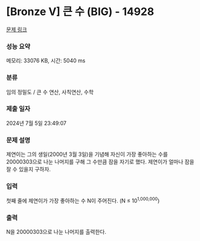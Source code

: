 # [Bronze V] 큰 수 (BIG) - 14928 

[문제 링크](https://www.acmicpc.net/problem/14928) 

### 성능 요약

메모리: 33076 KB, 시간: 5040 ms

### 분류

임의 정밀도 / 큰 수 연산, 사칙연산, 수학

### 제출 일자

2024년 7월 5일 23:49:07

### 문제 설명

<p>제연이는 그의 생일(2000년 3월 3일)을 기념해 자신이 가장 좋아하는 수를 20000303으로 나눈 나머지를 구해 그 수만큼 잠을 자기로 했다. 제연이가 얼마나 잠을 잘 수 있을지 구하자.</p>

### 입력 

 <p>첫째 줄에 제연이가 가장 좋아하는 수 N이 주어진다. (N ≤ 10<sup>1,000,000</sup>)</p>

### 출력 

 <p>N을 20000303으로 나눈 나머지를 출력한다.</p>


